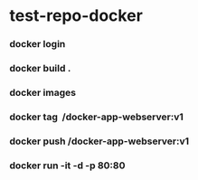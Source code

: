 # test-repo-docker



### docker login 

### docker build . 

### docker images 

### docker tag <image id> <your username>/docker-app-webserver:v1

### docker push <your username>/docker-app-webserver:v1

### docker run -it -d -p 80:80 <images url with tag>
